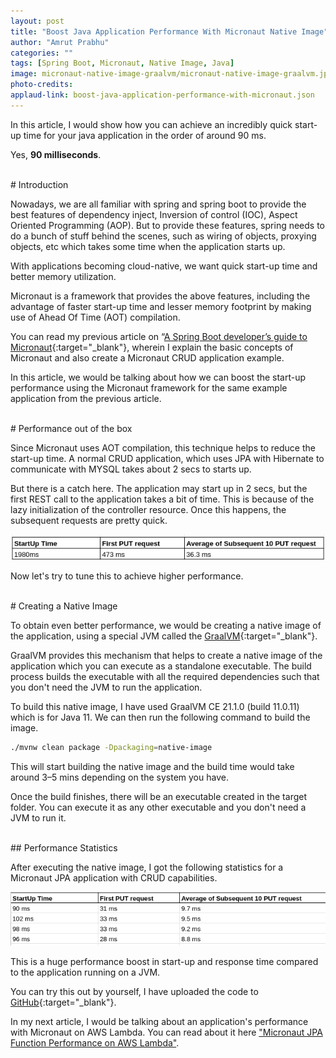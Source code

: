 ```yaml
---
layout: post
title: "Boost Java Application Performance With Micronaut Native Image"
author: "Amrut Prabhu"
categories: ""
tags: [Spring Boot, Micronaut, Native Image, Java]
image: micronaut-native-image-graalvm/micronaut-native-image-graalvm.jpg
photo-credits: 
applaud-link: boost-java-application-performance-with-micronaut.json
---
```

In this article, I would show how you can achieve an incredibly quick start-up time for your java application in the order of around 90 ms.

Yes, **90 milliseconds**.

<br/>
# Introduction

Nowadays, we are all familiar with spring and spring boot to provide the best features of dependency inject, Inversion of control (IOC), Aspect Oriented Programming (AOP). But to provide these features, spring needs to do a bunch of stuff behind the scenes, such as wiring of objects, proxying objects, etc which takes some time when the application starts up.

With applications becoming cloud-native, we want quick start-up time and better memory utilization.

Micronaut is a framework that provides the above features, including the advantage of faster start-up time and lesser memory footprint by making use of Ahead Of Time (AOT) compilation.

You can read my previous article on “[A Spring Boot developer’s guide to Micronaut](/springboot-developers-guide-to-micronaut.html){:target="_blank"}, wherein I explain the basic concepts of Micronaut and also create a Micronaut CRUD application example.

In this article, we would be talking about how we can boost the start-up performance using the Micronaut framework for the same example application from the previous article.

<br/>
# Performance out of the box

Since Micronaut uses AOT compilation, this technique helps to reduce the start-up time. A normal CRUD application, which uses JPA with Hibernate to communicate with MYSQL takes about 2 secs to starts up.

But there is a catch here. The application may start up in 2  secs, but the first REST call to the application takes a bit of time. This is because of the lazy initialization of the controller resource. Once this happens, the subsequent requests are pretty quick.

![Micronaut Statistics](/assets/img/spring-boot-micronaut-guide/stats.png)

Now let's try to tune this to achieve higher performance.

<br/>
# Creating a Native Image

To obtain even better performance, we would be creating a native image of the application, using a special JVM called the [GraalVM](https://www.graalvm.org/){:target="_blank"}.

GraalVM provides this mechanism that helps to create a native image of the application which you can execute as a standalone executable. The build process builds the executable with all the required dependencies such that you don't need the JVM to run the application.

To build this native image, I have used GraalVM CE 21.1.0 (build 11.0.11) which is for Java 11. We can then run the following command to build the image.
```bash
./mvnw clean package -Dpackaging=native-image
```
This will start building the native image and the build time would take around 3–5 mins depending on the system you have.

Once the build finishes, there will be an executable created in the target folder. You can execute it as any other executable and you don't need a JVM to run it.

<br/>
## Performance Statistics

After executing the native image, I got the following statistics for a Micronaut JPA application with CRUD capabilities.

![Micronaut Native Image Statistics](/assets/img/micronaut-native-image-graalvm/micronaut-native-image-statistics.png)

This is a huge performance boost in start-up and response time compared to the application running on a JVM.

You can try this out by yourself, I have uploaded the code to [GitHub](https://github.com/amrutprabhu/micronaut-workout/tree/master/MicronautApp){:target="_blank"}.

In my next article, I would be talking about an application's performance with Micronaut on AWS Lambda. You can read about it here ["Micronaut JPA Function Performance on AWS Lambda"](https://refactorfirst.com/micronaut-jpa-aws-lambda-function.html).